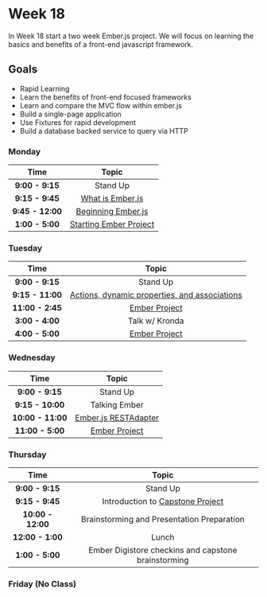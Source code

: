# Week 18

In Week 18 start a two week Ember.js project. We will focus on learning the basics and benefits of a front-end javascript framework.

## Goals
- Rapid Learning
- Learn the benefits of front-end focused frameworks
- Learn and compare the MVC flow within ember.js
- Build a single-page application
- Use Fixtures for rapid development
- Build a database backed service to query via HTTP

### Monday

| Time             | Topic                                              |
|:----------------:|:--------------------------------------------------:|
| **9:00 - 9:15**  | Stand Up                                           |
| **9:15 - 9:45**  | [What is Ember.js](monday/what-is-ember.js.md)     |
| **9:45 - 12:00** | [Beginning Ember.js](monday/beginning-ember.js.md) |
| **1:00 - 5:00**  | [Starting Ember Project](ember-project.md)         |

### Tuesday

| Time             | Topic                                  |
|:----------------:|:--------------------------------------:|
| **9:00 - 9:15**  | Stand Up                               |
| **9:15 - 11:00**  | [Actions, dynamic properties, and associations](tuesday/more-ember.js.md)                         |
| **11:00 - 2:45**  | [Ember Project](ember-project.md)    |
| **3:00 - 4:00**  | Talk w/ Kronda    |
| **4:00 - 5:00**  | [Ember Project](ember-project.md)    |

### Wednesday

| Time              | Topic                                            |
|:-----------------:|:------------------------------------------------:|
| **9:00 - 9:15**   | Stand Up                                         |
| **9:15 - 10:00**  | Talking Ember                                    |
| **10:00 - 11:00** | [Ember.js RESTAdapter](wednesday/RESTAdapter.md) |
| **11:00 - 5:00**  | [Ember Project](ember-project.md)                |

### Thursday

| Time             | Topic                                                    |
|:----------------:|:--------------------------------------------------------:|
| **9:00 - 9:15**  | Stand Up                                                 |
| **9:15 - 9:45**  | Introduction to [Capstone Project](thursday/capstone.md) |
| **10:00 - 12:00**| Brainstorming and Presentation Preparation               |
| **12:00 - 1:00** | Lunch                                                    |
| **1:00 - 5:00**  | Ember Digistore checkins and capstone brainstorming      |

### Friday (No Class)
